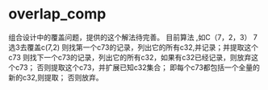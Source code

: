 # overlap_comp


组合设计中的覆盖问题，提供的这个解法待完善。
目前算法 ,如C（7，2，3）
7选3去覆盖c(7,2)
则找第一个c73的记录，列出它的所有c32,并记录；并提取这个c73
则找下一个c73的记录，列出它的所有c32，如果有c32已经记录，则放弃这个c73； 否则提取这个c73，并扩展已知c32集合；
即每个c73都包括一个全量的新的c32,则提取； 否则放弃。
